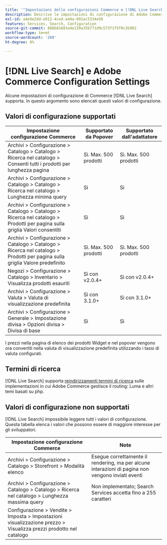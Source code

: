 ```yaml
---
title: '"Impostazioni delle configurazioni Commerce e [!DNL Live Search] '''
description: Descrive le impostazioni di configurazione di Adobe Commerce che [!DNL Live Search] può leggere.
exl-id: a4e9e2dd-e912-4ced-a44a-091ac5334e50
features: Services, Search, Configuration
source-git-commit: 888b81683a4e139a35b771d9c573f1f5f0c3b902
workflow-type: tm+mt
source-wordcount: '260'
ht-degree: 0%

---
```


# [!DNL Live Search] e Adobe Commerce Configuration Settings

Alcune impostazioni di configurazione di Commerce [!DNL Live Search] supporta. In questo argomento sono elencati questi valori di configurazione.

## Valori di configurazione supportati

| Impostazione configurazione Commerce | Supportato da Popover | Supportato dall&#39;adattatore |
|---|---|---|
| Archivi > Configurazione > Catalogo > Catalogo > Ricerca nel catalogo > Consenti tutti i prodotti per lunghezza pagina | Sì. Max. 500 prodotti | Sì. Max. 500 prodotti |
| Archivi > Configurazione > Catalogo > Catalogo > Ricerca nel catalogo > Lunghezza minima query | Sì | Sì |
| Archivi > Configurazione > Catalogo > Catalogo > Ricerca nel catalogo > Prodotti per pagina sulla griglia Valori consentiti | Sì | Sì |
| Archivi > Configurazione > Catalogo > Catalogo > Ricerca nel catalogo > Prodotti per pagina sulla griglia Valore predefinito | Sì. Max. 500 prodotti | Sì. Max. 500 prodotti |
| Negozi > Configurazione > Catalogo > Inventario > Visualizza prodotti esauriti | Sì con v2.0.4+ | Sì con v2.0.4+ |
| Archivi > Configurazione > Valuta > Valuta di visualizzazione predefinita | Sì con 3.1.0+ | Sì con 3.1.0+ |
| Archivi > Configurazione > Generale > Impostazione divisa > Opzioni divisa > Divisa di base | Sì | Sì |

I prezzi nella pagina di elenco dei prodotti Widget e nel popover vengono ora convertiti nella valuta di visualizzazione predefinita utilizzando i tassi di valuta configurati.

## Termini di ricerca

[!DNL Live Search] supporta [reindirizzamenti termini di ricerca](https://experienceleague.adobe.com/docs/commerce-admin/catalog/catalog/search/search-terms.html) sulle implementazioni in cui Adobe Commerce gestisce il routing: Luma e altri temi basati su php.

## Valori di configurazione non supportati

[!DNL Live Search] impossibile leggere tutti i valori di configurazione. Questa tabella elenca i valori che possono essere di maggiore interesse per gli sviluppatori.

| Impostazione configurazione Commerce | Note |
|---|---|
| Archivi > Configurazione > Catalogo > Storefront > Modalità elenco | Esegue correttamente il rendering, ma per alcune interazioni di pagina non vengono inviati eventi |
| Archivi > Configurazione > Catalogo > Catalogo > Ricerca nel catalogo > Lunghezza massima query | Non implementato; Search Services accetta fino a 255 caratteri |
| Configurazione > Vendite > Imposta > Impostazioni visualizzazione prezzo > Visualizza prezzi prodotto nel catalogo |  |
